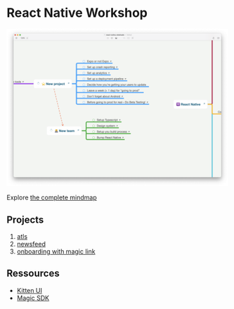# React Native Workshop

[![Mindmap](./react-native-mindmap-project.png)](https://davidl.fr/mindmaps)

Explore [the complete mindmap](https://davidl.fr/mindmaps)

## Projects

1. [atls](./atls/)
1. [newsfeed](./newsfeed/)
1. [onboarding with magic link](./onboarding/)

## Ressources

- [Kitten UI](https://akveo.github.io/react-native-ui-kitten/)
- [Magic SDK](https://docs.magic.link/client-sdk/react-native/get-started)
